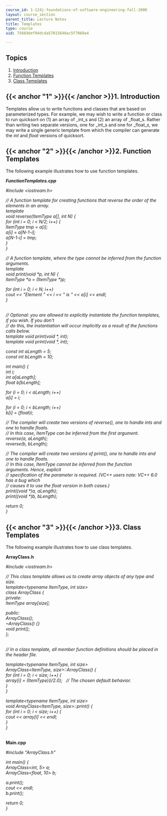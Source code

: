 ```yaml
---
course_id: 1-124j-foundations-of-software-engineering-fall-2000
layout: course_section
parent_title: Lecture Notes
title: Templates
type: course
uid: 75669def94dcda57015640ac5f7060a4

---
```


Topics
------

1.  [Introduction](#1)
2.  [Function Templates](#2)
3.  [Class Templates](#3)

{{< anchor "1" >}}{{< /anchor >}}1\. Introduction
-------------------------------------------------

Templates allow us to write functions and classes that are based on parameterized types. For example, we may wish to write a function or class to run quicksort on (1) an array of _int_s and (2) an array of _float_s. Rather than writing two separate versions, one for _int_s and one for _float_s, we may write a single generic template from which the compiler can generate the _int_ and _float_ versions of quicksort.

{{< anchor "2" >}}{{< /anchor >}}2\. Function Templates
-------------------------------------------------------

The following example illustrates how to use function templates.

_**FunctionTemplates.cpp**_

_#include <iostream.h>_

_// A function template for creating functions that reverse the order of the elements in an array._  
_template<typename ItemType>_  
_void reverse(ItemType a\[\], int N) {_  
 _for (int i = 0; i < N/2; i++) {_  
 _ItemType tmp = a\[i\];_  
 _a\[i\] = a\[N-1-i\];_  
 _a\[N-1-i\] = tmp;_  
 _}_  
_}_

_// A function template, where the type cannot be inferred from the function arguments._  
_template<typename ItemType>_  
_void print(void \*p, int N) {_  
 _ItemType \*a = (ItemType \*)p;_

 _for (int i = 0; i < N; i++)_  
 _cout << "Element " << i << " is " << a\[i\] << endl;_  
_}_  
 

_// Optional: you are allowed to explicitly instantiate the function templates, if you wish. If you don't_  
_// do this, the instantiation will occur implicitly as a result of the functions calls below._  
_template void print<int>(void \*, int);_  
_template void print<float>(void \*, int);_

_const int aLength = 5;_  
_const int bLength = 10;_

_int main() {_  
 _int i;_  
 _int a\[aLength\];_  
 _float b\[bLength\];_

 _for (i = 0; i < aLength; i++)_  
 _a\[i\] = i;_

 _for (i = 0; i < bLength; i++)_  
 _b\[i\] = (float)i;_

 _// The compiler will create two versions of reverse(), one to handle ints and one to handle floats._  
 _// In this case, ItemType can be inferred from the first argument._  
 _reverse(a, aLength);_  
 _reverse(b, bLength);_

 _// The compiler will create two versions of print(), one to handle ints and one to handle floats._  
 _// In this case, ItemType cannot be inferred from the function arguments. Hence, explicit_  
 _// specification of the parameter is required. (VC++ users note: VC++ 6.0 has a bug which_  
 _// causes it to use the float version in both cases.)_  
 _print<int>((void \*)a, aLength);_  
 _print<float>((void \*)b, bLength);_

 _return 0;_  
_}_

{{< anchor "3" >}}{{< /anchor >}}3\. Class Templates
----------------------------------------------------

The following example illustrates how to use class templates.

**ArrayClass.h**

_#include <iostream.h>_

_// This class template allows us to create array objects of any type and size._  
_template<typename ItemType, int size>_  
_class ArrayClass {_  
 _private:_  
 _ItemType array\[size\];_

 _public:_  
 _ArrayClass();_  
 _~ArrayClass() {}_  
 _void print();_  
_};_  
 

_// In a class template, all member function definitions should be placed in the header file._

_template<typename ItemType, int size>_  
_ArrayClass<ItemType, size>::ArrayClass() {_  
 _for (int i = 0; i < size; i++) {_  
 _array\[i\] = (ItemType)(i/2.0);   // The chosen default behavior._  
 _}_  
_}_

_template<typename ItemType, int size>_  
_void ArrayClass<ItemType, size>::print() {_  
_for (int i = 0; i < size; i++) {_  
 _cout << array\[i\] << endl;_  
 _}_  
_}_  
 

**Main.cpp**

_#include "ArrayClass.h"_

_int main() {_  
 _ArrayClass<int, 5> a;_  
 _ArrayClass<float, 10> b;_

 _a.print();_  
 _cout << endl;_  
 _b.print();_

 _return 0;_  
_}_